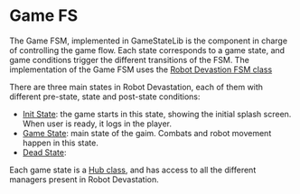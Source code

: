 # Game FS

The Game FSM, implemented in GameStateLib is the component in charge of controlling the game flow. Each state corresponds to a game state, and game conditions trigger the different transitions of the FSM. The implementation of the Game FSM uses the [Robot Devastion FSM class]()

There are three main states in Robot Devastation, each of them with different pre-state, state and post-state conditions:

 * [Init State](): the game starts in this state, showing the initial splash screen. When user is ready, it logs in the player.
 * [Game State](): main state of the gaim. Combats and robot movement happen in this state.
 * [Dead State](): 

Each game state is a [Hub class](general-architecture/hub-class.md), and has access to all the different managers present in Robot Devastation.